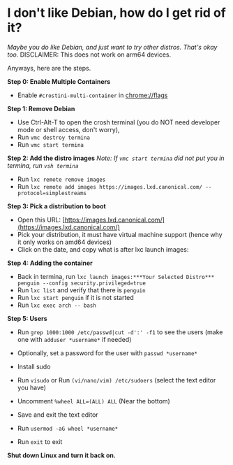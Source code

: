 # I don't like Debian, how do I get rid of it?
*Maybe you do like Debian, and just want to try other distros. That's okay too.* DISCLAIMER: This does not work on arm64 devices. 

Anyways, here are the steps.

**Step 0: Enable Multiple Containers**
- Enable `#crostini-multi-container` in [chrome://flags](chrome://flags)

**Step 1: Remove Debian**
- Use Ctrl-Alt-T to open the crosh terminal (you do NOT need developer mode or shell access, don't worry), 
- Run `vmc destroy termina`
- Run `vmc start termina`

**Step 2: Add the distro images** *Note: If `vmc start termina` did not put you in termina, run `vsh termina`*
- Run `lxc remote remove images`
- Run `lxc remote add images https://images.lxd.canonical.com/ --protocol=simplestreams`

**Step 3: Pick a distribution to boot**
- Open this URL: [https://images.lxd.canonical.com/](https://images.lxd.canonical.com/)
- Pick your distribution, it must have virtual machine support (hence why it only works on amd64 devices)
- Click on the date, and copy what is after lxc launch images:

**Step 4: Adding the container**
- Back in termina, run `lxc launch images:***Your Selected Distro*** penguin --config security.privileged=true`
- Run `lxc list` and verify that there is `penguin`
- Run `lxc start penguin` if it is not started
- Run `lxc exec arch -- bash` 

**Step 5: Users**
- Run `grep 1000:1000 /etc/passwd|cut -d':' -f1` to see the users (make one with `adduser *username*` if needed)
- Optionally, set a password for the user with `passwd *username*`
- Install sudo
- Run `visudo` or Run `(vi/nano/vim) /etc/sudoers` (select the text editor you have)
- Uncomment `%wheel ALL=(ALL) ALL` (Near the bottom)
- Save and exit the text editor
- Run `usermod -aG wheel *username*`

- Run `exit` to exit

**Shut down Linux and turn it back on.**
